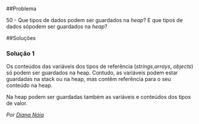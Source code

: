 ##Problema

50 - Que tipos de dados podem ser guardados na _heap_? E que tipos 
de dados sópodem ser guardados na _heap_?

##Soluções
### Solução 1

Os conteúdos das variáveis dos tipos de referência (*strings*,*arrays*,
*objects*) só podem ser guardados na heap. 
Contudo, as variáveis podem estar guardadas na stack ou na heap, mas 
contêm referência para o seu conteúdo na heap.

Na heap podem ser guardadas também as variáveis e conteúdos dos tipos 
de valor.

*Por [Diana Nóia](https://github.com/DianaNoia)*